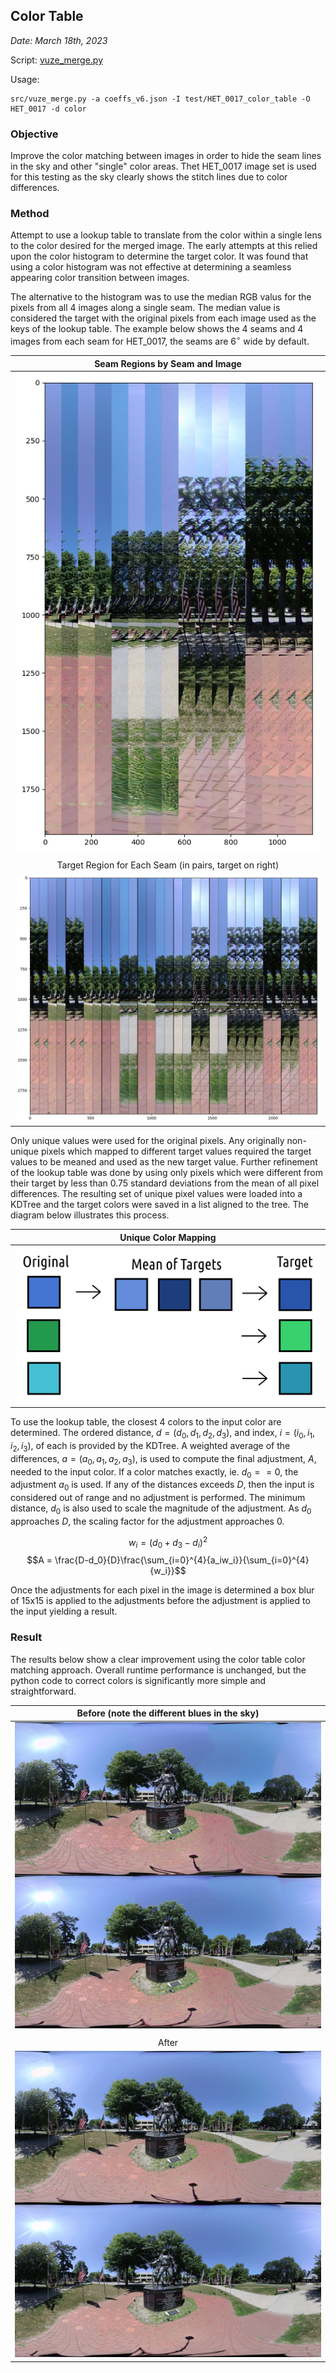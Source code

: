 ## Color Table

*Date: March 18th, 2023*

Script: [vuze_merge.py](../src/vuze_merge.py)

Usage:
```
src/vuze_merge.py -a coeffs_v6.json -I test/HET_0017_color_table -O HET_0017 -d color
```

### Objective

Improve the color matching between images in order to hide the seam lines in the sky and other "single" color areas. Thet HET_0017 image set is used for this testing as the sky clearly shows the stitch lines due to color differences.

### Method

Attempt to use a lookup table to translate from the color within a single lens to the color desired for the merged image. The early attempts at this relied upon the color histogram to determine the target color. It was found that using a color histogram was not effective at determining a seamless appearing color transition between images.

The alternative to the histogram was to use the median RGB valus for the pixels from all 4 images along a single seam. The median value is considered the target with the original pixels from each image used as the keys of the lookup table. The example below shows the 4 seams and 4 images from each seam for HET_0017, the seams are $6^\circ$ wide by default.

| Seam Regions by Seam and Image |
| :----: |
| <img src="seam_regions.png" alt="Seams are 6 degrees wide." /> |
| |
| Target Region for Each Seam (in pairs, target on right) |
| <img src="seam_targets.png" alt="The 4 target regions." /> |

Only unique values were used for the original pixels. Any originally non-unique pixels which mapped to different target values required the target values to be meaned and used as the new target value. Further refinement of the lookup table was done by using only pixels which were different from their target by less than 0.75 standard deviations from the mean of all pixel differences. The resulting set of unique pixel values were loaded into a KDTree and the target colors were saved in a list aligned to the tree. The diagram below illustrates this process.

| Unique Color Mapping |
| :----: |
| <img src="create_table.png" alt="unique color mapping with unique target" /> |

To use the lookup table, the closest 4 colors to the input color are determined. The ordered distance, $d = (d_0, d_1, d_2, d_3)$, and index, $i = (i_0, i_1, i_2, i_3)$, of each is provided by the KDTree. A weighted average of the differences, $a = (a_0, a_1, a_2, a_3)$, is used to compute the final adjustment, $A$, needed to the input color. If a color matches exactly, ie. $d_0 == 0$, the adjustment $a_0$ is used. If any of the distances exceeds $D$, then the input is considered out of range and no adjustment is performed. The minimum distance, $d_0$ is also used to scale the magnitude of the adjustment. As $d_0$ approaches $D$, the scaling factor for the adjustment approaches 0.

$$w_i = (d_0 + d_3 - d_i)^2$$
$$A = \frac{D-d_0}{D}\frac{\sum_{i=0}^{4}{a_iw_i}}{\sum_{i=0}^{4}{w_i}}$$

Once the adjustments for each pixel in the image is determined a box blur of 15x15 is applied to the adjustments before the adjustment is applied to the input yielding a result.

### Result

The results below show a clear improvement using the color table color matching approach. Overall runtime performance is unchanged, but the python code to correct colors is significantly more simple and straightforward.

| Before (note the different blues in the sky) |
| :----: |
| <img src="../../test/HET_0017_world_seams.JPG" width=800px alt="Outside park image without color table color adjustment" /> |
| |
| After |
| <img src="../../test/HET_0017_color_table.JPG" with=800px alt="Outside park image with color table adjustment" /> |
